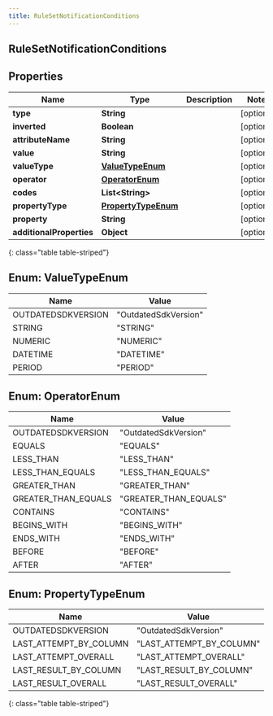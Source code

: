 ```yaml
---
title: RuleSetNotificationConditions
---
```

## RuleSetNotificationConditions


## Properties

| Name | Type | Description | Notes |
| ------------ | ------------- | ------------- | ------------- |
| **type** | **String** |  |  [optional] |
| **inverted** | **Boolean** |  |  [optional] |
| **attributeName** | **String** |  |  [optional] |
| **value** | **String** |  |  [optional] |
| **valueType** | [**ValueTypeEnum**](#ValueTypeEnum) |  |  [optional] |
| **operator** | [**OperatorEnum**](#OperatorEnum) |  |  [optional] |
| **codes** | **List&lt;String&gt;** |  |  [optional] |
| **propertyType** | [**PropertyTypeEnum**](#PropertyTypeEnum) |  |  [optional] |
| **property** | **String** |  |  [optional] |
| **additionalProperties** | **Object** |  |  [optional] |
{: class="table table-striped"}


<a name="ValueTypeEnum"></a>

## Enum: ValueTypeEnum

| Name | Value |
| ---- | ----- |
| OUTDATEDSDKVERSION | &quot;OutdatedSdkVersion&quot; |
| STRING | &quot;STRING&quot; |
| NUMERIC | &quot;NUMERIC&quot; |
| DATETIME | &quot;DATETIME&quot; |
| PERIOD | &quot;PERIOD&quot; |


<a name="OperatorEnum"></a>

## Enum: OperatorEnum

| Name | Value |
| ---- | ----- |
| OUTDATEDSDKVERSION | &quot;OutdatedSdkVersion&quot; |
| EQUALS | &quot;EQUALS&quot; |
| LESS_THAN | &quot;LESS_THAN&quot; |
| LESS_THAN_EQUALS | &quot;LESS_THAN_EQUALS&quot; |
| GREATER_THAN | &quot;GREATER_THAN&quot; |
| GREATER_THAN_EQUALS | &quot;GREATER_THAN_EQUALS&quot; |
| CONTAINS | &quot;CONTAINS&quot; |
| BEGINS_WITH | &quot;BEGINS_WITH&quot; |
| ENDS_WITH | &quot;ENDS_WITH&quot; |
| BEFORE | &quot;BEFORE&quot; |
| AFTER | &quot;AFTER&quot; |


<a name="PropertyTypeEnum"></a>

## Enum: PropertyTypeEnum

| Name | Value |
| ---- | ----- |
| OUTDATEDSDKVERSION | &quot;OutdatedSdkVersion&quot; |
| LAST_ATTEMPT_BY_COLUMN | &quot;LAST_ATTEMPT_BY_COLUMN&quot; |
| LAST_ATTEMPT_OVERALL | &quot;LAST_ATTEMPT_OVERALL&quot; |
| LAST_RESULT_BY_COLUMN | &quot;LAST_RESULT_BY_COLUMN&quot; |
| LAST_RESULT_OVERALL | &quot;LAST_RESULT_OVERALL&quot; |
{: class="table table-striped"}


